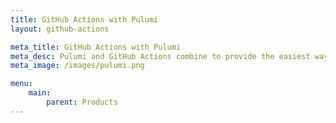 ```yaml
---
title: GitHub Actions with Pulumi
layout: github-actions

meta_title: GitHub Actions with Pulumi
meta_desc: Pulumi and GitHub Actions combine to provide the easiest way to achieve continuous delivery of cloud applications and infrastructure.
meta_image: /images/pulumi.png

menu:
    main:
        parent: Products
---
```

